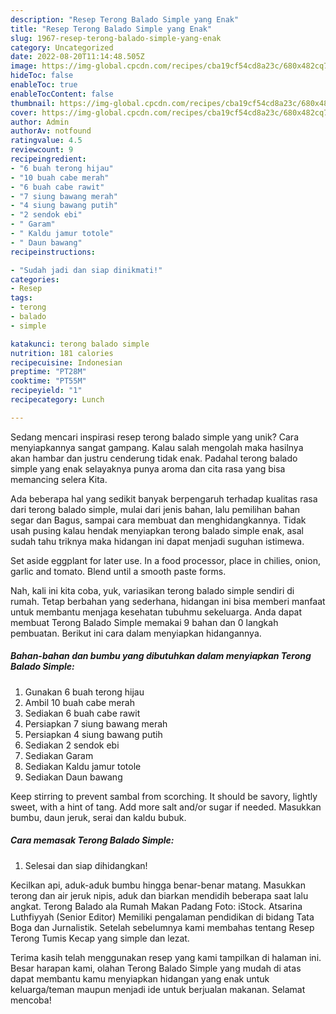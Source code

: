 ```yaml
---
description: "Resep Terong Balado Simple yang Enak"
title: "Resep Terong Balado Simple yang Enak"
slug: 1967-resep-terong-balado-simple-yang-enak
category: Uncategorized
date: 2022-08-20T11:14:48.505Z
image: https://img-global.cpcdn.com/recipes/cba19cf54cd8a23c/680x482cq70/terong-balado-simple-foto-resep-utama.jpg
hideToc: false
enableToc: true
enableTocContent: false
thumbnail: https://img-global.cpcdn.com/recipes/cba19cf54cd8a23c/680x482cq70/terong-balado-simple-foto-resep-utama.jpg
cover: https://img-global.cpcdn.com/recipes/cba19cf54cd8a23c/680x482cq70/terong-balado-simple-foto-resep-utama.jpg
author: Admin
authorAv: notfound
ratingvalue: 4.5
reviewcount: 9
recipeingredient:
- "6 buah terong hijau"
- "10 buah cabe merah"
- "6 buah cabe rawit"
- "7 siung bawang merah"
- "4 siung bawang putih"
- "2 sendok ebi"
- " Garam"
- " Kaldu jamur totole"
- " Daun bawang"
recipeinstructions:

- "Sudah jadi dan siap dinikmati!"
categories:
- Resep
tags:
- terong
- balado
- simple

katakunci: terong balado simple 
nutrition: 181 calories
recipecuisine: Indonesian
preptime: "PT28M"
cooktime: "PT55M"
recipeyield: "1"
recipecategory: Lunch

---
```





Sedang mencari inspirasi resep terong balado simple yang unik? Cara menyiapkannya sangat gampang. Kalau salah mengolah maka hasilnya akan hambar dan justru cenderung tidak enak. Padahal terong balado simple yang enak selayaknya punya aroma dan cita rasa yang bisa memancing selera Kita.





Ada beberapa hal yang sedikit banyak berpengaruh terhadap kualitas rasa dari terong balado simple, mulai dari jenis bahan, lalu pemilihan bahan segar dan Bagus, sampai cara membuat dan menghidangkannya. Tidak usah pusing kalau hendak menyiapkan terong balado simple enak,      asal sudah tahu triknya maka hidangan ini dapat menjadi suguhan istimewa.














Set aside eggplant for later use. In a food processor, place in chilies, onion, garlic and tomato. Blend until a smooth paste forms.






Nah, kali ini kita coba, yuk, variasikan terong balado simple sendiri di rumah. Tetap berbahan yang sederhana, hidangan ini bisa memberi manfaat untuk membantu menjaga kesehatan tubuhmu sekeluarga. Anda dapat membuat Terong Balado Simple memakai 9 bahan dan 0 langkah pembuatan. Berikut ini cara dalam menyiapkan hidangannya.

<!--inarticleads1-->

##### Bahan-bahan dan bumbu yang dibutuhkan dalam menyiapkan Terong Balado Simple:

1. Gunakan 6 buah terong hijau
1. Ambil 10 buah cabe merah
1. Sediakan 6 buah cabe rawit
1. Persiapkan 7 siung bawang merah
1. Persiapkan 4 siung bawang putih
1. Sediakan 2 sendok ebi
1. Sediakan  Garam
1. Sediakan  Kaldu jamur totole
1. Sediakan  Daun bawang


Keep stirring to prevent sambal from scorching. It should be savory, lightly sweet, with a hint of tang. Add more salt and/or sugar if needed. Masukkan bumbu, daun jeruk, serai dan kaldu bubuk. 

<!--inarticleads2-->

##### Cara memasak Terong Balado Simple:


1. Selesai dan siap dihidangkan!

Kecilkan api, aduk-aduk bumbu hingga benar-benar matang. Masukkan terong dan air jeruk nipis, aduk dan biarkan mendidih beberapa saat lalu angkat. Terong Balado ala Rumah Makan Padang Foto: iStock. Atsarina Luthfiyyah (Senior Editor) Memiliki pengalaman pendidikan di bidang Tata Boga dan Jurnalistik. Setelah sebelumnya kami membahas tentang Resep Terong Tumis Kecap yang simple dan lezat. 

Terima kasih telah menggunakan resep yang kami tampilkan di halaman ini. Besar harapan kami, olahan Terong Balado Simple yang mudah di atas dapat membantu kamu menyiapkan hidangan yang enak untuk keluarga/teman maupun menjadi ide untuk berjualan makanan. Selamat mencoba!

